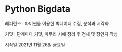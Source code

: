 # Python Bigdata

레퍼런스 : 파이썬을 이용한 빅데이터 수집, 분석과 시각화

커밋 : 단계마다 커밋, 마무리 시에 정리 후 전체 몇 장인지 작성

시작일 2021년 11월 26일 금요일
